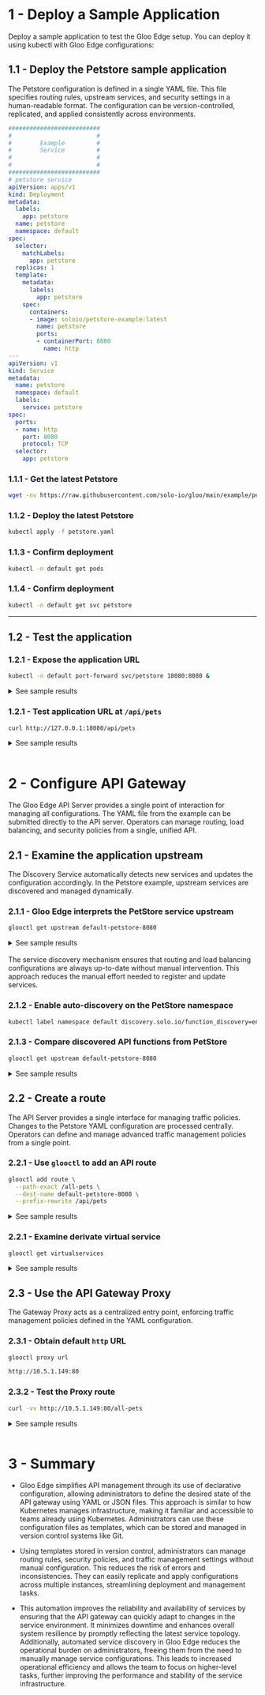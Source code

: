 # 1 - Deploy a Sample Application
Deploy a sample application to test the Gloo Edge setup. You can deploy it using kubectl with Gloo Edge configurations:

## 1.1 - Deploy the Petstore sample application
The Petstore configuration is defined in a single YAML file. This file specifies routing rules, upstream services, and security settings in a human-readable format. The configuration can be version-controlled, replicated, and applied consistently across environments.

```yaml
##########################
#                        #
#        Example         #
#        Service         #
#                        #
#                        #
##########################
# petstore service
apiVersion: apps/v1
kind: Deployment
metadata:
  labels:
    app: petstore
  name: petstore
  namespace: default
spec:
  selector:
    matchLabels:
      app: petstore
  replicas: 1
  template:
    metadata:
      labels:
        app: petstore
    spec:
      containers:
      - image: soloio/petstore-example:latest
        name: petstore
        ports:
        - containerPort: 8080
          name: http
---
apiVersion: v1
kind: Service
metadata:
  name: petstore
  namespace: default
  labels:
    service: petstore
spec:
  ports:
  - name: http
    port: 8080
    protocol: TCP
  selector:
    app: petstore
```

### 1.1.1 - Get the latest Petstore
```bash
wget -nv https://raw.githubusercontent.com/solo-io/gloo/main/example/petstore/petstore.yaml
```

### 1.1.2 - Deploy the latest Petstore

```bash
kubectl apply -f petstore.yaml
```

### 1.1.3 - Confirm deployment
```bash
kubectl -n default get pods
```

### 1.1.4 - Confirm deployment
```bash
kubectl -n default get svc petstore
```

---
## 1.2 - Test the application

### 1.2.1 - Expose the application URL

```bash
kubectl -n default port-forward svc/petstore 18080:8080 &
```

<details>
<summary>See sample results</summary>
```
Forwarding from 127.0.0.1:18080 -> 8080
Forwarding from [::1]:18080 -> 8080
```
</details>

### 1.2.1 - Test application URL at `/api/pets`

```bash
curl http://127.0.0.1:18080/api/pets
```

<details>
<summary>See sample results</summary>
```bash
[{"id":1,"name":"Dog","status":"available"},{"id":2,"name":"Cat","status":"pending"}]
```
</details>
<br>

# 2 - Configure API Gateway
The Gloo Edge API Server provides a single point of interaction for managing all configurations. The YAML file from the example can be submitted directly to the API server. Operators can manage routing, load balancing, and security policies from a single, unified API.

## 2.1 - Examine the application upstream
The Discovery Service automatically detects new services and updates the configuration accordingly. In the Petstore example, upstream services are discovered and managed dynamically.

### 2.1.1 - Gloo Edge interprets the PetStore service upstream
```bash
glooctl get upstream default-petstore-8080
```

<details>
<summary>See sample results</summary>
```
+-----------------------+------------+----------+-------------------------+
|       UPSTREAM        |    TYPE    |  STATUS  |         DETAILS         |
+-----------------------+------------+----------+-------------------------+
| default-petstore-8080 | Kubernetes | Accepted | svc name:      petstore |
|                       |            |          | svc namespace: default  |
|                       |            |          | port:          8080     |
|                       |            |          |                         |
+-----------------------+------------+----------+-------------------------+
```
</details>
<br>
The service discovery mechanism ensures that routing and load balancing configurations are always up-to-date without manual intervention. This approach reduces the manual effort needed to register and update services.

### 2.1.2 - Enable auto-discovery on the PetStore namespace
```bash
kubectl label namespace default discovery.solo.io/function_discovery=enabled
```

### 2.1.3 - Compare discovered API functions from PetStore

```bash
glooctl get upstream default-petstore-8080
```

<details>
<summary>See sample results</summary>

```
+-----------------------+------------+----------+-------------------------+
|       UPSTREAM        |    TYPE    |  STATUS  |         DETAILS         |
+-----------------------+------------+----------+-------------------------+
| default-petstore-8080 | Kubernetes | Accepted | svc name:      petstore |
|                       |            |          | svc namespace: default  |
|                       |            |          | port:          8080     |
|                       |            |          | REST service:           |
|                       |            |          | functions:              |
|                       |            |          | - addPet                |
|                       |            |          | - deletePet             |
|                       |            |          | - findPetById           |
|                       |            |          | - findPets              |
|                       |            |          |                         |
+-----------------------+------------+----------+-------------------------+
```
</details>

## 2.2 - Create a route 
The API Server provides a single interface for managing traffic policies. Changes to the Petstore YAML configuration are processed centrally. Operators can define and manage advanced traffic management policies from a single point.

### 2.2.1 - Use `glooctl` to add an API route

```bash
glooctl add route \
  --path-exact /all-pets \
  --dest-name default-petstore-8080 \
  --prefix-rewrite /api/pets
```

<details>
<summary>See sample results</summary>

```
{"level":"info","ts":"2024-06-04T14:00:14.870Z","caller":"add/route.go:156","msg":"Created new default virtual service","virtualService":"virtual_host:{domains:\"*\" routes:{matchers:{exact:\"/all-pets\"} route_action:{single:{upstream:{name:\"default-petstore-8080\" namespace:\"gloo-system\"}}} options:{prefix_rewrite:{value:\"/api/pets\"}}}} namespaced_statuses:{} metadata:{name:\"default\" namespace:\"gloo-system\" resource_version:\"2339\" generation:1}"}
+-----------------+--------------+---------+------+--------+-----------------+-----------------------------------+
| VIRTUAL SERVICE | DISPLAY NAME | DOMAINS | SSL  | STATUS | LISTENERPLUGINS |              ROUTES               |
+-----------------+--------------+---------+------+--------+-----------------+-----------------------------------+
| default         |              | *       | none |        |                 | /all-pets ->                      |
|                 |              |         |      |        |                 | gloo-system.default-petstore-8080 |
|                 |              |         |      |        |                 | (upstream)                        |
+-----------------+--------------+---------+------+--------+-----------------+-----------------------------------+
```
</details>

### 2.2.1 - Examine derivate virtual service
```bash
glooctl get virtualservices
```
<details>
<summary>See sample results</summary>

```bash
+-----------------+--------------+---------+------+----------+-----------------+-----------------------------------+
| VIRTUAL SERVICE | DISPLAY NAME | DOMAINS | SSL  |  STATUS  | LISTENERPLUGINS |              ROUTES               |
+-----------------+--------------+---------+------+----------+-----------------+-----------------------------------+
| default         |              | *       | none | Accepted |                 | /all-pets ->                      |
|                 |              |         |      |          |                 | gloo-system.default-petstore-8080 |
|                 |              |         |      |          |                 | (upstream)                        |
+-----------------+--------------+---------+------+----------+-----------------+-----------------------------------+
```
</details>

## 2.3 - Use the API Gateway Proxy
 The Gateway Proxy acts as a centralized entry point, enforcing traffic management policies defined in the YAML configuration.

### 2.3.1 - Obtain default `http` URL
```bash
glooctl proxy url
```

```bash
http://10.5.1.149:80
```

### 2.3.2 - Test the Proxy route
```bash
curl -vv http://10.5.1.149:80/all-pets
```

<details>
<summary>See sample results</summary>

```bash
*   Trying 10.5.1.149:80...
* Connected to 10.5.1.149 (10.5.1.149) port 80 (#0)
> GET /all-pets HTTP/1.1
> Host: 10.5.1.149
> User-Agent: curl/7.81.0
> Accept: */*
> 
* Mark bundle as not supporting multiuse
< HTTP/1.1 200 OK
< content-type: application/xml
< date: Tue, 04 Jun 2024 14:06:05 GMT
< content-length: 86
< x-envoy-upstream-service-time: 0
< server: envoy
< 
[{"id":1,"name":"Dog","status":"available"},{"id":2,"name":"Cat","status":"pending"}]
* Connection #0 to host 10.5.1.149 left intact
```
</details>
<br>

# 3 - Summary

* Gloo Edge simplifies API management through its use of declarative configuration, allowing administrators to define the desired state of the API gateway using YAML or JSON files. This approach is similar to how Kubernetes manages infrastructure, making it familiar and accessible to teams already using Kubernetes. Administrators can use these configuration files as templates, which can be stored and managed in version control systems like Git.

* Using templates stored in version control, administrators can manage routing rules, security policies, and traffic management settings without manual configuration. This reduces the risk of errors and inconsistencies. They can easily replicate and apply configurations across multiple instances, streamlining deployment and management tasks.

* This automation improves the reliability and availability of services by ensuring that the API gateway can quickly adapt to changes in the service environment. It minimizes downtime and enhances overall system resilience by promptly reflecting the latest service topology. Additionally, automated service discovery in Gloo Edge reduces the operational burden on administrators, freeing them from the need to manually manage service configurations. This leads to increased operational efficiency and allows the team to focus on higher-level tasks, further improving the performance and stability of the service infrastructure.

